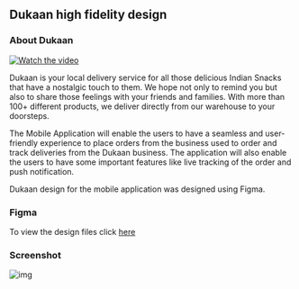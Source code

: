 ## Dukaan high fidelity design

### About Dukaan  
[![Watch the video](https://img.youtube.com/vi/T-D1KVIuvjA/maxresdefault.jpg)](https://youtu.be/T-D1KVIuvjA)

Dukaan is your local delivery service for all those delicious Indian Snacks that have a nostalgic touch to them. We hope not only to remind you but also to share those feelings with your friends and families. With more than 100+ different products, we deliver directly from our warehouse to your doorsteps.

The Mobile Application will enable the users to have a seamless and user-friendly experience to place orders from the business used to order and track deliveries from the Dukaan business. The application will also enable the users to have some important features like live tracking of the order and push notification.


Dukaan design for the mobile application was designed using Figma. 

### Figma 
To view the design files click [here](https://www.figma.com/file/A7Kq8fuk9H9bosauxWkYCs/Untitled?node-id=0%3A1&t=LdbZa4BykL3u0R1t-1)

### Screenshot

![img](https://i.postimg.cc/nV1g279d/Screenshot-2023-04-04-at-7-44-51-PM.png)
